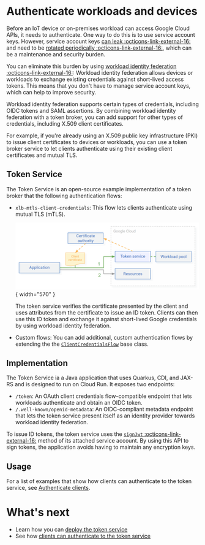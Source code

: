 # Authenticate workloads and devices

Before an IoT device or on-premises workload can access Google Cloud APIs, it needs to authenticate. 
One way to do this is to use service account keys. However, service account keys 
[can leak :octicons-link-external-16:](https://cloud.google.com/iam/docs/best-practices-for-managing-service-account-keys#credential-leakage) 
and need to be [rotated periodically :octicons-link-external-16:](https://cloud.google.com/iam/docs/best-practices-for-managing-service-account-keys#rotate-keys), 
which can be a maintenance and security burden.

You can eliminate this burden by using [workload identity federation :octicons-link-external-16:](https://cloud.google.com/iam/docs/workload-identity-federation):
Workload identity federation allows devices or workloads to exchange existing credentials against short-lived 
access tokens. This means that you don't have to manage service account keys, which can help to improve security.

Workload identity federation supports certain types of credentials, including OIDC tokens and SAML assertions. 
By combining workload identity federation with a token broker, you can add support for other types 
of credentials, including X.509 client certificates.

For example, if you're already using an X.509 public key infrastructure (PKI) to issue client certificates to devices 
or workloads, you can use a token broker service to let clients authenticate using 
their existing client certificates and mutual TLS.

## Token Service

The Token Service is an open-source example implementation of a token broker that
the following authentication flows:

*   `xlb-mtls-client-credentials`: This flow lets clients authenticate
    using mutual TLS (mTLS).
    
    ![Architecture](images/token-service-labelled.png){ width="570" }

    The token service verifies the certificate presented by the client and uses attributes
    from the certificate to issue an ID token. Clients can then use this ID token
    and exchange it against short-lived Google credentials by using workload identity
    federation.

*   Custom flows: You can add additional, custom authentication flows by extending the
    the [`ClientCredentialsFlow`](https://github.com/GoogleCloudPlatform/iam-federation-tools/blob/master/token-service/src/main/java/com/google/solutions/tokenservice/oauth/ClientCredentialsFlow.java)
    base class.


## Implementation

The Token Service ia a Java application that uses Quarkus, CDI, and JAX-RS and is designed to run on Cloud Run. 
It exposes two endpoints:

*   `/token`: An OAuth client credentials flow-compatible endpoint that lets workloads authenticate and obtain an OIDC token.
*   `/.well-known/openid-metadata`: An OIDC-compliant metadata endpoint that lets the token service present 
    itself as an identity provider towards workload identity federation.

To issue ID tokens, the token service uses the 
[`signJwt` :octicons-link-external-16:](https://cloud.google.com/iam/docs/reference/credentials/rest/v1/projects.serviceAccounts/signJwt)
method of its attached service account. By using this API to sign tokens, the application avoids having to
maintain any encryption keys.


## Usage

For a list of examples that show how clients can authenticate to the token service, see 
[Authenticate clients](token-service-authenticate-clients-mtls.md).

# What's next

*   Learn how you can [deploy the token service](token-service-deployment.md)
*   See how [clients can authenticate to the token service](token-service-authenticate-clients-mtls.md)